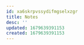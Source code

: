 ```yaml
---
id: xa6skrpvssydifmgselxzgr
title: Notes
desc: ''
updated: 1679639391153
created: 1679639391153
---
```

